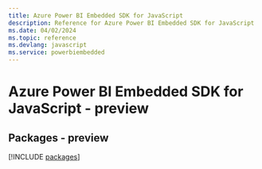 ```yaml
---
title: Azure Power BI Embedded SDK for JavaScript
description: Reference for Azure Power BI Embedded SDK for JavaScript
ms.date: 04/02/2024
ms.topic: reference
ms.devlang: javascript
ms.service: powerbiembedded
---
```

# Azure Power BI Embedded SDK for JavaScript - preview
## Packages - preview
[!INCLUDE [packages](power-bi-embedded-index.md)]